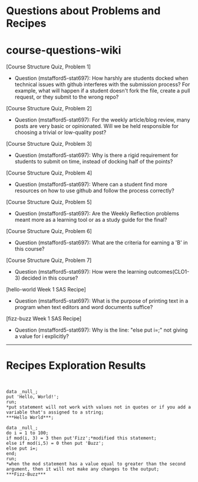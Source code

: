 
# Questions about Problems and Recipes

# course-questions-wiki

[Course Structure Quiz, Problem 1]
* Question (mstafford5-stat697): How harshly are students docked when technical issues with github interferes with the submission process? For example, what will happen if a student doesn't fork the file, create a pull request, or they submit to the wrong repo?

[Course Structure Quiz, Problem 2]
* Question (mstafford5-stat697): For the weekly article/blog review, many posts are very basic or opinionated. Will we be held responsible for choosing a trivial or low-quality post?

[Course Structure Quiz, Problem 3]
* Question (mstafford5-stat697): Why is there a rigid requirement for students to submit on time, instead of docking half of the points?

[Course Structure Quiz, Problem 4]
* Question (mstafford5-stat697): Where can a student find more resources on how to use github and follow the process correctly?

[Course Structure Quiz, Problem 5]
* Question (mstafford5-stat697): Are the Weekly Reflection problems meant more as a learning tool or as a study guide for the final?

[Course Structure Quiz, Problem 6]
* Question (mstafford5-stat697): What are the criteria for earning a 'B' in this course?

[Course Structure Quiz, Problem 7]
* Question (mstafford5-stat697): How were the learning outcomes(CLO1-3) decided in this course?


[hello-world Week 1 SAS Recipe]
* Question (mstafford5-stat697): What is the purpose of printing text in a program when text editors and word documents suffice?

[fizz-buzz Week 1 SAS Recipe]
* Question (mstafford5-stat697): Why is the line: "else put i=;" not giving a value for i explicitly?




***



# Recipes Exploration Results



```


data _null_;
put 'Hello, World!';
run;
*put statement will not work with values not in quotes or if you add a variable that's assigned to a string;
***Hello World***;

data _null_;
do i = 1 to 100;
if mod(i, 3) = 3 then put'Fizz';*modified this statement;
else if mod(i,5) = 0 then put 'Buzz';
else put i=;
end;
run;
*when the mod statement has a value equal to greater than the second argument, then it will not make any changes to the output;
***Fizz-Buzz***


```
